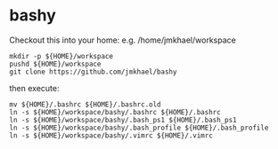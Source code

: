 # bashy

Checkout this into your home:
e.g. /home/jmkhael/workspace

```
mkdir -p ${HOME}/workspace 
pushd ${HOME}/workspace
git clone https://github.com/jmkhael/bashy
```

then execute:

```shell
mv ${HOME}/.bashrc ${HOME}/.bashrc.old
ln -s ${HOME}/workspace/bashy/.bashrc ${HOME}/.bashrc
ln -s ${HOME}/workspace/bashy/.bash_ps1 ${HOME}/.bash_ps1
ln -s ${HOME}/workspace/bashy/.bash_profile ${HOME}/.bash_profile
ln -s ${HOME}/workspace/bashy/.vimrc ${HOME}/.vimrc
```
